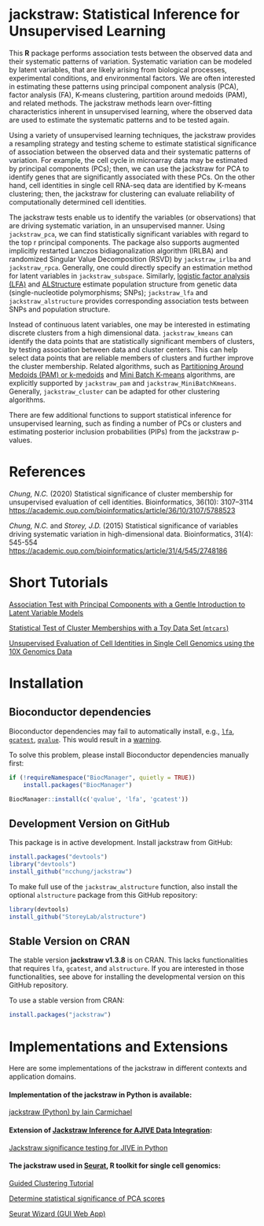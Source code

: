 # jackstraw: Statistical Inference for Unsupervised Learning

This **R** package performs association tests between the observed data and their systematic patterns of variation. Systematic variation can be modeled by latent variables, that are likely arising from biological processes, experimental conditions, and environmental factors. We are often interested in estimating these patterns using principal component analysis (PCA), factor analysis (FA), K-means clustering, partition around medoids (PAM), and related methods. The jackstraw methods learn over-fitting characteristics inherent in unsupervised learning, where the observed data are used to estimate the systematic patterns and to be tested again.

Using a variety of unsupervised learning techniques, the jackstraw provides a resampling strategy and testing scheme to estimate statistical significance of association between the observed data and their systematic patterns of variation. For example, the cell cycle in microarray data may be estimated by principal components (PCs); then, we can use the jackstraw for PCA to identify genes that are significantly associated with these PCs. On the other hand, cell identities in single cell RNA-seq data are identified by K-means clustering; then, the jackstraw for clustering can evaluate reliability of computationally determined cell identities.

The jackstraw tests enable us to identify the variables (or observations) that are driving systematic variation, in an unsupervised manner. Using `jackstraw_pca`, we can find statistically significant variables with regard to the top r principal components. The package also supports augmented implicitly restarted Lanczos bidiagonalization algorithm (IRLBA) and randomized Singular Value Decomposition (RSVD) by `jackstraw_irlba` and `jackstraw_rpca`. Generally, one could directly specify an estimation method for latent variables in `jackstraw_subspace`. Similarly, [logistic factor analysis (LFA)](https://academic.oup.com/bioinformatics/article/32/5/713/1744055) and [ALStructure](https://academic.oup.com/genetics/article/212/4/1009/5931257?login=false) estimate population structure from genetic data (single-nucleotide polymorphisms; SNPs); `jackstraw_lfa` and `jackstraw_alstructure` provides corresponding association tests between SNPs and population structure.

Instead of continuous latent variables, one may be interested in estimating discrete clusters from a high dimensional data. `jackstraw_kmeans` can identify the data points that are statistically significant members of clusters, by testing association between data and cluster centers. This can help select data points that are reliable members of clusters and further improve the cluster membership. Related algorithms, such as [Partitioning Around Medoids (PAM) or k-medoids](https://en.wikipedia.org/wiki/K-medoids) and [Mini Batch K-means](https://dl.acm.org/doi/10.1145/1772690.1772862) algorithms, are explicitly supported by `jackstraw_pam` and `jackstraw_MiniBatchKmeans`. Generally, `jackstraw_cluster` can be adapted for other clustering algorithms.

There are few additional functions to support statistical inference for unsupervised learning, such as finding a number of PCs or clusters and estimating posterior inclusion probabilities (PIPs) from the jackstraw p-values.

# References

*Chung, N.C.* (2020) Statistical significance of cluster membership for unsupervised evaluation of cell identities. Bioinformatics, 36(10): 3107–3114
https://academic.oup.com/bioinformatics/article/36/10/3107/5788523

*Chung, N.C.* and *Storey, J.D.* (2015) Statistical significance of variables driving systematic variation in high-dimensional data. Bioinformatics, 31(4): 545-554
https://academic.oup.com/bioinformatics/article/31/4/545/2748186

# Short Tutorials

[Association Test with Principal Components with a Gentle Introduction to Latent Variable Models](https://cbml.science/post/association-test-with-principal-components/)

[Statistical Test of Cluster Memberships with a Toy Data Set (`mtcars`)](https://cbml.science/post/test-of-cluster-memberships/)

[Unsupervised Evaluation of Cell Identities in Single Cell Genomics using the 10X Genomics Data](https://cbml.science/post/unsupervised-evaluation-of-cell-identities/)

# Installation

## Bioconductor dependencies

Bioconductor dependencies may fail to automatically install, e.g., [`lfa`](https://bioconductor.org/packages/release/bioc/html/lfa.html), [`gcatest`](https://bioconductor.org/packages/release/bioc/html/gcatest.html), [`qvalue`](https://bioconductor.org/packages/release/bioc/html/qvalue.html). This would result in a [warning](https://github.com/ncchung/jackstraw/issues/2).

To solve this problem, please install Bioconductor dependencies manually first:
```R
if (!requireNamespace("BiocManager", quietly = TRUE))
    install.packages("BiocManager")

BiocManager::install(c('qvalue', 'lfa', 'gcatest'))
```

## Development Version on GitHub

This package is in active development. 
Install jackstraw from GitHub:
```R
install.packages("devtools")
library("devtools")
install_github("ncchung/jackstraw")
```

To make full use of the `jackstraw_alstructure` function, also install the optional `alstructure` package from this GitHub repository: 
```R
library(devtools)
install_github("StoreyLab/alstructure")
```

## Stable Version on CRAN

The stable version **jackstraw v1.3.8** is on CRAN. This lacks functionalities that requires `lfa`, `gcatest`, and `alstructure`. If you are interested in those functionalities, see above for installing the developmental version on this GitHub repository.

To use a stable version from CRAN:
```R
install.packages("jackstraw")
```

# Implementations and Extensions

Here are some implementations of the jackstraw in different contexts and application domains.

#### Implementation of the jackstraw in Python is available:

[jackstraw (Python) by Iain Carmichael](https://github.com/idc9/jackstraw)

#### Extension of [Jackstraw Inference for AJIVE Data Integration](https://arxiv.org/abs/2109.12272):

[Jackstraw significance testing for JIVE in Python](https://github.com/thomaskeefe/jive_jackstraw)

#### The jackstraw used in [Seurat](https://satijalab.org/seurat/), R toolkit for single cell genomics:

[Guided Clustering Tutorial](https://satijalab.org/seurat/articles/pbmc3k_tutorial.html)

[Determine statistical significance of PCA scores](https://satijalab.org/seurat/reference/jackstraw)

[Seurat Wizard (GUI Web App)](http://nasqar2.abudhabi.nyu.edu/SeuratV3Wizard/)

